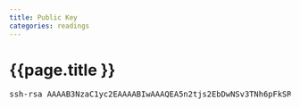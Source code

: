 ```yaml
---
title: Public Key
categories: readings
---
```


# {{page.title }}

<pre>
ssh-rsa AAAAB3NzaC1yc2EAAAABIwAAAQEA5n2tjs2EbDwNSv3TNh6pFkSR+8SRrOTtfRDIaTJ83/Miy2MRDOCv9KbeamQI99AiVsc6Bf8StHWvgALc+7Qohzn8GZ5Ch3ewjZ08DpeO/OxyM+eZZ0DMl5NdHbt565sHPPWsSimrmpJagRpl8fV+5pum81h0FFXKlaq+wJacetcr1K6gwPb28hApdBUeyB8lmERhmf0KyrEa1oVeqgiDxPZXw8IZb9zqQOGeLpRcj18kJ12/MaLci64YpQvl5XszbdOzawRzU1cE8PtUnVxpdflLEnznfJOyOo+ulKAlAQia8cDFx7juinM9siJ0pINKcMBACHahA7z8jnj7QySS3Q== luis@saffie.ca
</pre>
